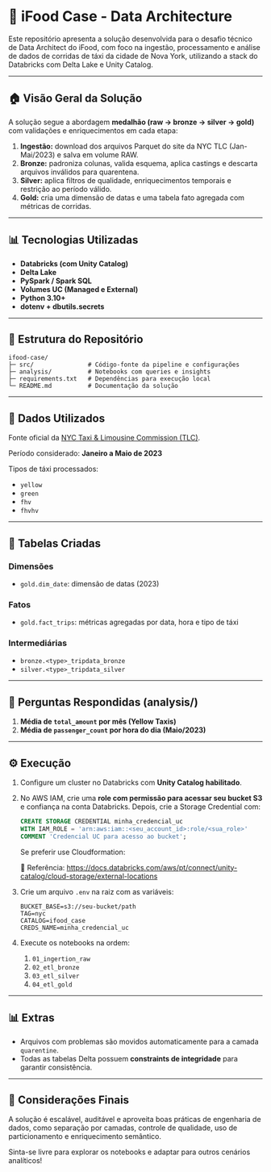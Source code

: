 # 🌟 iFood Case - Data Architecture

Este repositório apresenta a solução desenvolvida para o desafio técnico de Data Architect do iFood, com foco na ingestão, processamento e análise de dados de corridas de táxi da cidade de Nova York, utilizando a stack do Databricks com Delta Lake e Unity Catalog.

---

## 🏠 Visão Geral da Solução

A solução segue a abordagem **medalhão (raw → bronze → silver → gold)** com validações e enriquecimentos em cada etapa:

1. **Ingestão:** download dos arquivos Parquet do site da NYC TLC (Jan-Mai/2023) e salva em volume RAW.
2. **Bronze:** padroniza colunas, valida esquema, aplica castings e descarta arquivos inválidos para quarentena.
3. **Silver:** aplica filtros de qualidade, enriquecimentos temporais e restrição ao período válido.
4. **Gold:** cria uma dimensão de datas e uma tabela fato agregada com métricas de corridas.

---

## 📊 Tecnologias Utilizadas

- **Databricks (com Unity Catalog)**
- **Delta Lake**
- **PySpark / Spark SQL**
- **Volumes UC (Managed e External)**
- **Python 3.10+**
- **dotenv + dbutils.secrets**

---

## 🔗 Estrutura do Repositório

```text
ifood-case/
├─ src/               # Código-fonte da pipeline e configurações
├─ analysis/          # Notebooks com queries e insights
├─ requirements.txt   # Dependências para execução local
└─ README.md          # Documentação da solução
```

---

## 📆 Dados Utilizados

Fonte oficial da [NYC Taxi & Limousine Commission (TLC)](https://www.nyc.gov/site/tlc/about/tlc-trip-record-data.page).

Período considerado: **Janeiro a Maio de 2023**

Tipos de táxi processados:
- `yellow`
- `green`
- `fhv`
- `fhvhv`

---

## 📃 Tabelas Criadas

### Dimensões
- `gold.dim_date`: dimensão de datas (2023)

### Fatos
- `gold.fact_trips`: métricas agregadas por data, hora e tipo de táxi

### Intermediárias
- `bronze.<type>_tripdata_bronze`
- `silver.<type>_tripdata_silver`

---

## 🧹 Perguntas Respondidas (analysis/)

1. **Média de `total_amount` por mês (Yellow Taxis)**
2. **Média de `passenger_count` por hora do dia (Maio/2023)**

---

## ⚙️ Execução 

1. Configure um cluster no Databricks com **Unity Catalog habilitado**.
2. No AWS IAM, crie uma **role com permissão para acessar seu bucket S3** e confiança na conta Databricks. Depois, crie a Storage Credential com:

   ```sql
   CREATE STORAGE CREDENTIAL minha_credencial_uc
   WITH IAM_ROLE = 'arn:aws:iam::<seu_account_id>:role/<sua_role>'
   COMMENT 'Credencial UC para acesso ao bucket';
   ```
   Se preferir use Cloudformation:

   🔗 Referência: https://docs.databricks.com/aws/pt/connect/unity-catalog/cloud-storage/external-locations

3. Crie um arquivo `.env` na raiz com as variáveis:

   ```env
   BUCKET_BASE=s3://seu-bucket/path
   TAG=nyc
   CATALOG=ifood_case
   CREDS_NAME=minha_credencial_uc
   ```

4. Execute os notebooks na ordem:

   1. `01_ingertion_raw`
   2. `02_etl_bronze`
   3. `03_etl_silver`
   4. `04_etl_gold`
---

## 📊 Extras
- Arquivos com problemas são movidos automaticamente para a camada `quarentine`.
- Todas as tabelas Delta possuem **constraints de integridade** para garantir consistência.

---

## 🙌 Considerações Finais

A solução é escalável, auditável e aproveita boas práticas de engenharia de dados, como separação por camadas, controle de qualidade, uso de particionamento e enriquecimento semântico.

Sinta-se livre para explorar os notebooks e adaptar para outros cenários analíticos!
